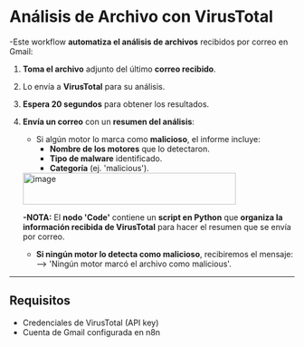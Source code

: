 # Análisis de Archivo con VirusTotal

-Este workflow **automatiza el análisis de archivos** recibidos por correo en Gmail:

1. **Toma el archivo** adjunto del último **correo recibido**.  
2. Lo envía a **VirusTotal** para su análisis.  
3. **Espera 20 segundos** para obtener los resultados.  
4. **Envía un correo** con un **resumen del análisis**:  
   - Si algún motor lo marca como **malicioso**, el informe incluye:  
     - **Nombre de los motores** que lo detectaron.  
     - **Tipo de malware** identificado.  
     - **Categoría** (ej. 'malicious').
   <img width="376" height="56" alt="image" src="https://github.com/user-attachments/assets/42daeed8-7cce-44bb-ab0c-98c764e33243" />
   
   **-NOTA:** El **nodo 'Code'** contiene un **script en Python** que **organiza la información recibida de VirusTotal** para hacer el resumen que se envía por correo.

    - **Si ningún motor lo detecta como malicioso**, recibiremos el mensaje:  --> 'Ningún motor marcó el archivo como malicious'.

---------------------------------------------------------------------------------------------------------------------------------------------------------------------------------------------------------------------------------------------

## Requisitos
- Credenciales de VirusTotal (API key)
- Cuenta de Gmail configurada en n8n
